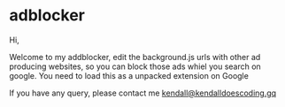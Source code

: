 # adblocker

Hi,

Welcome to my addblocker, edit the background.js urls with other ad producing websites, so you can block those ads whiel you search on google.
You need to load this as a unpacked extension on Google

If you have any query, please contact me
kendall@kendalldoescoding.gq
